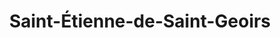 ---
title: Saint-Étienne-de-Saint-Geoirs
url: /saint-etienne-de-saint-geoirs/
latitude: 45.351
longitude: 5.334
---
